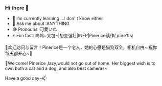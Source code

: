 ### Hi there 👋 

- 🤔 I’m currently learning ...I don' t know either
- 🔭 Ask me about :ANYTHING
- 😄 Pronouns: 可愛いね
- ⚡ Fun fact: 呜呜~哭包~|想变强壮|INFP|Pinerice读作/,pɪne'lɪs/

👯欢迎访问与留言！Pinerice是一个宅人，她的心愿是猫狗双全，相机自由~
祝你每天都开心~🌱

💬Welcome! Pinerice ,lazy,would not go out of home. Her biggest wish is to own both a cat and a dog, and also best cameras~

Have a good day~📫 
